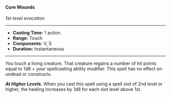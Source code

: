#### Cure Wounds
*1st-level evocation*
___
- **Casting Time:** 1 action
- **Range:** Touch
- **Components:** V, S
- **Duration:** Instantaneous
---
You touch a living creature. That creature regains a number of hit points equal to 1d8 + your spellcasting ability modifier. This spell has no effect on undead or constructs.

***At Higher Levels.*** When you cast this spell using a spell slot of 2nd level or higher, the healing increases by 1d8 for each slot level above 1st.